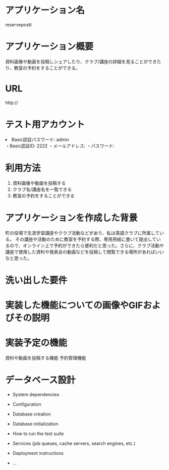 # アプリケーション名
reservepostt

# アプリケーション概要
資料画像や動画を投稿しシェアしたり、クラブ/講座の詳細を見ることができたり、教室の予約をすることができる。

# URL
http://

# テスト用アカウント
<li>Basic認証パスワード: admin</li>
・Basic認証ID: 2222
・メールアドレス:
・パスワード:

# 利用方法

1. 資料画像や動画を投稿する
2. クラブ名/講座名を一覧できる
3. 教室の予約をすることができる

# アプリケーションを作成した背景
町の役場で生涯学習講座やクラブ活動などがあり、私は英語クラブに所属している。
その講座や活動のために教室を予約する際、専用用紙に書いて提出しているので、オンライン上で予約ができたら便利だと思った。さらに、クラブ活動や講座で使用した資料や発表会の動画などを投稿して閲覧できる場所があればいいなと思った。

# 洗い出した要件


# 実装した機能についての画像やGIFおよびその説明


# 実装予定の機能
資料や動画を投稿する機能
予約管理機能

# データベース設計



* System dependencies

* Configuration

* Database creation

* Database initialization

* How to run the test suite

* Services (job queues, cache servers, search engines, etc.)

* Deployment instructions

* ...
